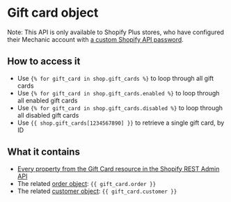 # Gift card object

Note: This API is only available to Shopify Plus stores, who have configured their Mechanic account with [a custom Shopify API password](https://help.usemechanic.com/en/articles/3486326-using-a-custom-shopify-api-password).

## How to access it

* Use `{% for gift_card in shop.gift_cards %}` to loop through all gift cards
* Use `{% for gift_card in shop.gift_cards.enabled %}` to loop through all enabled gift cards
* Use `{% for gift_card in shop.gift_cards.disabled %}` to loop through all disabled gift cards
* Use `{{ shop.gift_cards[1234567890] }}` to retrieve a single gift card, by ID

## What it contains

* [Every property from the Gift Card resource in the Shopify REST Admin API](https://shopify.dev/docs/admin-api/rest/reference/plus/giftcard)
* The related [order object](order.md): `{{ gift_card.order }}` 
* The related [customer object](customer-object.md): `{{ gift_card.customer }}`

